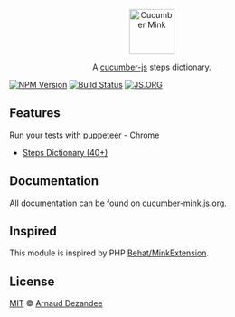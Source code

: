 <p align="center">
  <a href="http://cucumber-mink.js.org/">
    <img src="http://cucumber-mink.js.org/public/images/cucumber-mink.svg" height="80px" alt="Cucumber Mink" />
  </a>
</p>
<p align="center">A <a href="https://github.com/cucumber/cucumber-js">cucumber-js</a> steps dictionary.</p>

[![NPM Version][npm-image]][npm-url]
[![Build Status][circle-image]][circle-url]
[![JS.ORG][js-org-image]][js-org-url]

## Features

Run your tests with [puppeteer](https://github.com/puppeteer/puppeteer) - Chrome
 - [Steps Dictionary (40+)](http://cucumber-mink.js.org/steps/)

## Documentation

All documentation can be found on [cucumber-mink.js.org](http://cucumber-mink.js.org/).

## Inspired

This module is inspired by PHP [Behat/MinkExtension](https://github.com/Behat/MinkExtension).

## License

[MIT](LICENSE) © [Arnaud Dezandee](https://github.com/arnaud-dezandee)

[npm-image]: https://img.shields.io/npm/v/cucumber-mink.svg?style=flat
[npm-url]: https://www.npmjs.com/package/cucumber-mink
[circle-image]: https://circleci.com/gh/arnaud-dezandee/cucumber-mink.svg?style=shield
[circle-url]: https://circleci.com/gh/arnaud-dezandee/cucumber-mink/tree/master
[js-org-image]: https://img.shields.io/badge/js.org-dns-ffb400.svg?style=flat
[js-org-url]: http://js.org
